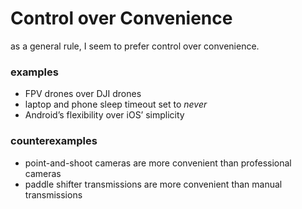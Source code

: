 # Control over Convenience

as a general rule, I seem to prefer control over convenience.

### examples

- FPV drones over DJI drones
- laptop and phone sleep timeout set to *never*
- Android’s flexibility over iOS’ simplicity

### counterexamples

- point-and-shoot cameras are more convenient than professional cameras
- paddle shifter transmissions are more convenient than manual transmissions